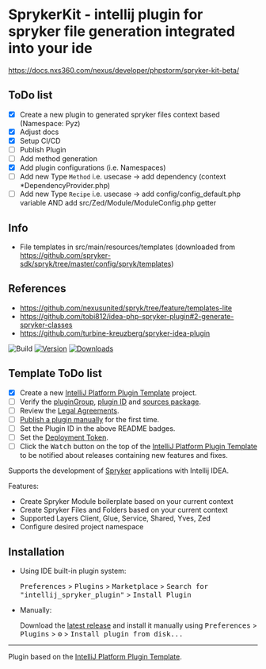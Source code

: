 # SprykerKit - intellij plugin for spryker file generation integrated into your ide

https://docs.nxs360.com/nexus/developer/phpstorm/spryker-kit-beta/

## ToDo list
- [x] Create a new plugin to generated spryker files context based (Namespace: Pyz)
- [x] Adjust docs
- [x] Setup CI/CD
- [ ] Publish Plugin
- [ ] Add method generation
- [x] Add plugin configurations (i.e. Namespaces)
- [ ] Add new Type `Method` i.e. usecase -> add dependency (context *DependencyProvider.php)
- [ ] Add new Type `Recipe` i.e. usecase -> add config/config_default.php variable AND add src/Zed/Module/ModuleConfig.php getter

## Info
 - File templates in src/main/resources/templates (downloaded from https://github.com/spryker-sdk/spryk/tree/master/config/spryk/templates)

## References
 - https://github.com/nexusunited/spryk/tree/feature/templates-lite
 - https://github.com/tobi812/idea-php-spryker-plugin#2-generate-spryker-classes
 - https://github.com/turbine-kreuzberg/spryker-idea-plugin

![Build](https://github.com/patrickjaja/intellij_spryker_plugin/workflows/Build/badge.svg)
[![Version](https://img.shields.io/jetbrains/plugin/v/PLUGIN_ID.svg)](https://plugins.jetbrains.com/plugin/PLUGIN_ID)
[![Downloads](https://img.shields.io/jetbrains/plugin/d/PLUGIN_ID.svg)](https://plugins.jetbrains.com/plugin/PLUGIN_ID)

## Template ToDo list
- [x] Create a new [IntelliJ Platform Plugin Template][template] project.
- [ ] Verify the [pluginGroup](/gradle.properties), [plugin ID](/src/main/resources/META-INF/plugin.xml) and [sources package](/src/main/kotlin).
- [ ] Review the [Legal Agreements](https://plugins.jetbrains.com/docs/marketplace/legal-agreements.html).
- [ ] [Publish a plugin manually](https://www.jetbrains.org/intellij/sdk/docs/basics/getting_started/publishing_plugin.html) for the first time.
- [ ] Set the Plugin ID in the above README badges.
- [ ] Set the [Deployment Token](https://plugins.jetbrains.com/docs/marketplace/plugin-upload.html).
- [ ] Click the <kbd>Watch</kbd> button on the top of the [IntelliJ Platform Plugin Template][template] to be notified about releases containing new features and fixes.

<!-- Plugin description -->
Supports the development of [Spryker](https://www.spryker.com) applications with Intellij IDEA.

Features:

 * Create Spryker Module boilerplate based on your current context
 * Create Spryker Files and Folders based on your current context
 * Supported Layers Client, Glue, Service, Shared, Yves, Zed
 * Configure desired project namespace

<!-- Plugin description end -->

## Installation

- Using IDE built-in plugin system:
  
  <kbd>Preferences</kbd> > <kbd>Plugins</kbd> > <kbd>Marketplace</kbd> > <kbd>Search for "intellij_spryker_plugin"</kbd> >
  <kbd>Install Plugin</kbd>
  
- Manually:

  Download the [latest release](https://github.com/patrickjaja/intellij_spryker_plugin/releases/latest) and install it manually using
  <kbd>Preferences</kbd> > <kbd>Plugins</kbd> > <kbd>⚙️</kbd> > <kbd>Install plugin from disk...</kbd>


---
Plugin based on the [IntelliJ Platform Plugin Template][template].

[template]: https://github.com/JetBrains/intellij-platform-plugin-template
